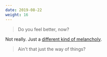 ```yaml
---
date: 2019-08-22
weight: 16
---
```


> Do you feel better, now?

Not really. Just a <a class="pulse" href="/poet-and-mystic">different kind of melancholy</a>.

> Ain't that just the way of things?
